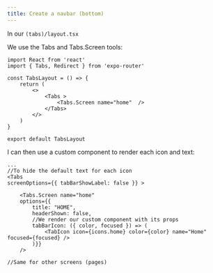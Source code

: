 ```yaml
---
title: Create a navbar (bottom)
---
```

In our `(tabs)/layout.tsx`

We use the Tabs and Tabs.Screen tools:
```tsx
import React from 'react'
import { Tabs, Redirect } from 'expo-router'

const TabsLayout = () => {
	return (
		<>
			<Tabs >
				<Tabs.Screen name="home"  />
			</Tabs>
		</>
	)
}

export default TabsLayout
```

I can then use a custom component to render each icon and text:
```tsx
...
//To hide the default text for each icon
<Tabs
screenOptions={{ tabBarShowLabel: false }} >

	<Tabs.Screen name="home"
	options={{
		title: "HOME",
		headerShown: false,
		//We render our custom component with its props
		tabBarIcon: ({ color, focused }) => (
			<TabIcon icon={icons.home} color={color} name="Home" focused={focused} />
		)}}
	/>

//Same for other screens (pages)
```